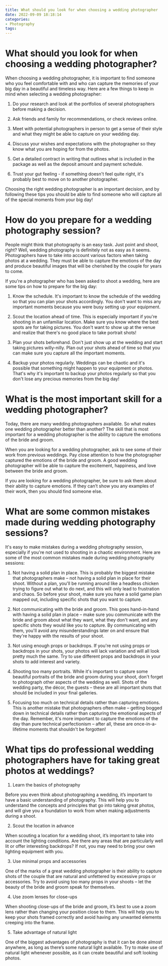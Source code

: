 ```yaml
---
title: What should you look for when choosing a wedding photographer
date: 2022-09-09 18:18:14
categories:
- Photography
tags:
---
```



#  What should you look for when choosing a wedding photographer?

When choosing a wedding photographer, it is important to find someone who you feel comfortable with and who can capture the memories of your big day in a beautiful and timeless way. Here are a few things to keep in mind when selecting a wedding photographer:

1. Do your research and look at the portfolios of several photographers before making a decision.

2. Ask friends and family for recommendations, or check reviews online.

3. Meet with potential photographers in person to get a sense of their style and what they might be able to capture on your wedding day.

4. Discuss your wishes and expectations with the photographer so they know what you are hoping for from the photos.

5. Get a detailed contract in writing that outlines what is included in the package as well as the deposit amount and payment schedule.

6. Trust your gut feeling - if something doesn't feel quite right, it's probably best to move on to another photographer.

Choosing the right wedding photographer is an important decision, and by following these tips you should be able to find someone who will capture all of the special moments from your big day!

#  How do you prepare for a wedding photography session?

People might think that photography is an easy task. Just point and shoot, right? Well, wedding photography is definitely not as easy as it seems. Photographers have to take into account various factors when taking photos at a wedding. They must be able to capture the emotions of the day and produce beautiful images that will be cherished by the couple for years to come.

If you're a photographer who has been asked to shoot a wedding, here are some tips on how to prepare for the big day:

1. Know the schedule. It's important to know the schedule of the wedding so that you can plan your shots accordingly. You don't want to miss any important moments because you were busy setting up your equipment.

2. Scout the location ahead of time. This is especially important if you're shooting in an unfamiliar location. Make sure you know where the best spots are for taking pictures. You don't want to show up at the venue and realize that there's no good place to take portrait shots!

3. Plan your shots beforehand. Don't just show up at the wedding and start taking pictures willy-nilly. Plan out your shots ahead of time so that you can make sure you capture all the important moments.

4. Backup your photos regularly. Weddings can be chaotic and it's possible that something might happen to your equipment or photos. That's why it's important to backup your photos regularly so that you don't lose any precious memories from the big day!

#  What is the most important skill for a wedding photographer?

Today, there are many wedding photographers available. So what makes one wedding photographer better than another? The skill that is most important for a wedding photographer is the ability to capture the emotions of the bride and groom.

When you are looking for a wedding photographer, ask to see some of their work from previous weddings. Pay close attention to how the photographer captured the emotions of the bride and groom. A good wedding photographer will be able to capture the excitement, happiness, and love between the bride and groom.

If you are looking for a wedding photographer, be sure to ask them about their ability to capture emotions. If they can’t show you any examples of their work, then you should find someone else.

#  What are some common mistakes made during wedding photography sessions?

It's easy to make mistakes during a wedding photography session, especially if you're not used to shooting in a chaotic environment. Here are some of the most common mistakes made during wedding photography sessions:

1. Not having a solid plan in place. This is probably the biggest mistake that photographers make – not having a solid plan in place for their shoot. Without a plan, you'll be running around like a headless chicken trying to figure out what to do next, and this will only lead to frustration and chaos. So before your shoot, make sure you have a solid game plan mapped out, including specific shots that you want to capture.

2. Not communicating with the bride and groom. This goes hand-in-hand with having a solid plan in place – make sure you communicate with the bride and groom about what they want, what they don't want, and any specific shots they would like you to capture. By communicating with them, you'll avoid any misunderstandings later on and ensure that they're happy with the results of your shoot.

3. Not using enough props or backdrops. If you're not using props or backdrops in your shots, your photos will lack variation and will all look pretty much the same. Try to use different props and backdrops in your shots to add interest and variety.

4. Shooting too many portraits. While it's important to capture some beautiful portraits of the bride and groom during your shoot, don't forget to photograph other aspects of the wedding as well. Shots of the wedding party, the décor, the guests – these are all important shots that should be included in your final galleries.

5. Focusing too much on technical details rather than capturing emotions. This is another mistake that photographers often make – getting bogged down in technical details rather than capturing the emotional aspects of the day. Remember, it's more important to capture the emotions of the day than pure technical perfectionism – after all, these are once-in-a-lifetime moments that shouldn't be forgotten!

#  What tips do professional wedding photographers have for taking great photos at weddings?

1. Learn the basics of photography

Before you even think about photographing a wedding, it’s important to have a basic understanding of photography. This will help you to understand the concepts and principles that go into taking great photos, and will give you a foundation to work from when making adjustments during a shoot.

2. Scout the location in advance

When scouting a location for a wedding shoot, it’s important to take into account the lighting conditions. Are there any areas that are particularly well lit or offer interesting backdrops? If not, you may need to bring your own lighting equipment with you.

3. Use minimal props and accessories

One of the marks of a great wedding photographer is their ability to capture shots of the couple that are natural and unfettered by excessive props or accessories. Try to avoid using too many props in your shoots – let the beauty of the bride and groom speak for themselves.

4. Use zoom lenses for close-ups

When shooting close-ups of the bride and groom, it’s best to use a zoom lens rather than changing your position close to them. This will help you to keep your shots framed correctly and avoid having any unwanted elements creeping into the frame.

5. Take advantage of natural light

One of the biggest advantages of photography is that it can be done almost anywhere, as long as there’s some natural light available. Try to make use of natural light whenever possible, as it can create beautiful and soft looking photos.
